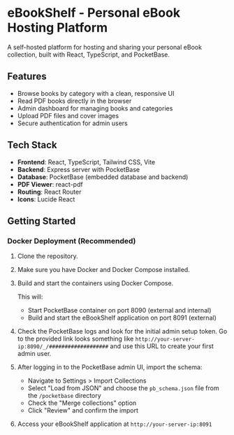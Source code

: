 # eBookShelf - Personal eBook Hosting Platform

A self-hosted platform for hosting and sharing your personal eBook collection, built with React, TypeScript, and PocketBase.

## Features

- Browse books by category with a clean, responsive UI
- Read PDF books directly in the browser
- Admin dashboard for managing books and categories
- Upload PDF files and cover images
- Secure authentication for admin users

## Tech Stack

- **Frontend**: React, TypeScript, Tailwind CSS, Vite
- **Backend**: Express server with PocketBase
- **Database**: PocketBase (embedded database and backend)
- **PDF Viewer**: react-pdf
- **Routing**: React Router
- **Icons**: Lucide React

## Getting Started

### Docker Deployment (Recommended)

1. Clone the repository.
2. Make sure you have Docker and Docker Compose installed.
3. Build and start the containers using Docker Compose.

   This will:
   - Start PocketBase container on port 8090 (external and internal)
   - Build and start the eBookShelf application on port 8091 (external)

4. Check the PocketBase logs and look for the initial admin setup token. Go to the provided link looks something like `http://your-server-ip:8090/_/###################` and use this URL to create your first admin user.
5. After logging in to the PocketBase admin UI, import the schema:
   - Navigate to Settings > Import Collections
   - Select "Load from JSON" and choose the `pb_schema.json` file from the `/pocketbase` directory
   - Check the "Merge collections" option
   - Click "Review" and confirm the import

6. Access your eBookShelf application at `http://your-server-ip:8091`
